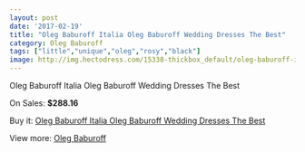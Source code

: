 ```yaml
---
layout: post
date: '2017-02-19'
title: "Oleg Baburoff Italia Oleg Baburoff Wedding Dresses The Best"
category: Oleg Baburoff
tags: ["little","unique","oleg","rosy","black"]
image: http://img.hectodress.com/15338-thickbox_default/oleg-baburoff-italia-oleg-baburoff-wedding-dresses-the-best.jpg
---
```

Oleg Baburoff Italia Oleg Baburoff Wedding Dresses The Best

On Sales: **$288.16**
<a href="https://www.hectodress.com/oleg-baburoff/7472-oleg-baburoff-italia-oleg-baburoff-wedding-dresses-the-best.html"><amp-img layout="responsive" width="600" height="600" src="//img.hectodress.com/15338-thickbox_default/oleg-baburoff-italia-oleg-baburoff-wedding-dresses-the-best.jpg" alt="Oleg Baburoff Italia Oleg Baburoff Wedding Dresses The Best 0" /></a>

Buy it: [Oleg Baburoff Italia Oleg Baburoff Wedding Dresses The Best](https://www.hectodress.com/oleg-baburoff/7472-oleg-baburoff-italia-oleg-baburoff-wedding-dresses-the-best.html "Oleg Baburoff Italia Oleg Baburoff Wedding Dresses The Best")

View more: [Oleg Baburoff](https://www.hectodress.com/130-oleg-baburoff "Oleg Baburoff")
